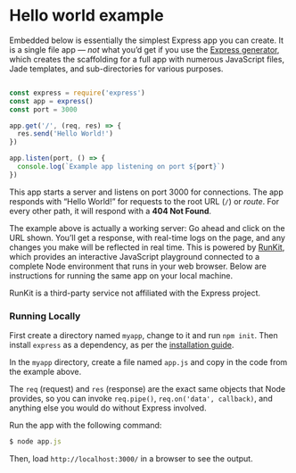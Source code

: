 
# Hello world example



Embedded below is essentially the simplest Express app you can create. It is a single file app — *not* what you’d get if you use the [Express generator](/en/starter/generator.html), which creates the scaffolding for a full app with numerous JavaScript files, Jade templates, and sub-directories for various purposes.




```javascript

const express = require('express')
const app = express()
const port = 3000

app.get('/', (req, res) => {
  res.send('Hello World!')
})

app.listen(port, () => {
  console.log(`Example app listening on port ${port}`)
})

```

This app starts a server and listens on port 3000 for connections. The app responds with “Hello World!” for requests
to the root URL (`/`) or *route*. For every other path, it will respond with a **404 Not Found**.


The example above is actually a working server: Go ahead and click on the URL shown. You’ll get a response, with real-time logs on the page, and any changes you make will be reflected in real time. This is powered by [RunKit](https://runkit.com), which provides an interactive JavaScript playground connected to a complete Node environment that runs in your web browser.
Below are instructions for running the same app on your local machine.



RunKit is a third-party service not affiliated with the Express project.



### Running Locally


First create a directory named `myapp`, change to it and run `npm init`. Then install `express` as a dependency, as per the [installation guide](/en/starter/installing.html).


In the `myapp` directory, create a file named `app.js` and copy in the code from the example above.



The `req` (request) and `res` (response) are the exact same objects that Node provides, so you can invoke
`req.pipe()`, `req.on('data', callback)`, and anything else you would do without Express involved.



Run the app with the following command:



```javascript
$ node app.js

```

Then, load `http://localhost:3000/` in a browser to see the output.






